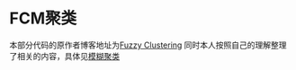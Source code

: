 # FCM聚类
本部分代码的原作者博客地址为[Fuzzy Clustering](http://eneskemalergin.github.io/blog//blog/Fuzzy_Clustering/)
同时本人按照自己的理解整理了相关的内容，具体见[模糊聚类](https://blog.csdn.net/u011698800/article/details/112393345)

